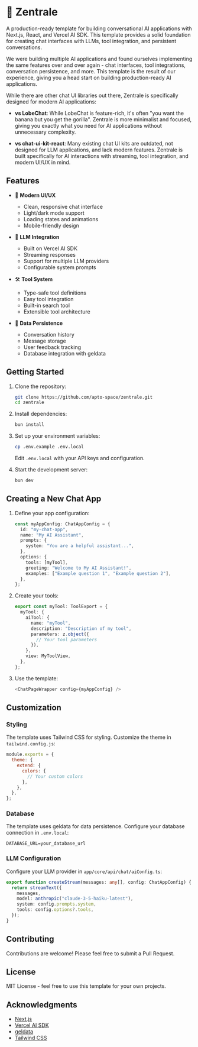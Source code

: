 # 📡 Zentrale

A production-ready template for building conversational AI applications with Next.js, React, and Vercel AI SDK. This template provides a solid foundation for creating chat interfaces with LLMs, tool integration, and persistent conversations.

We were building multiple AI applications and found ourselves implementing the same features over and over again - chat interfaces, tool integrations, conversation persistence, and more. This template is the result of our experience, giving you a head start on building production-ready AI applications.

While there are other chat UI libraries out there, Zentrale is specifically designed for modern AI applications:

- **vs LobeChat**: While LobeChat is feature-rich, it's often "you want the banana but you get the gorilla". Zentrale is more minimalist and focused, giving you exactly what you need for AI applications without unnecessary complexity.

- **vs chat-ui-kit-react**: Many existing chat UI kits are outdated, not designed for LLM applications, and lack modern features. Zentrale is built specifically for AI interactions with streaming, tool integration, and modern UI/UX in mind.

## Features

- 🎨 **Modern UI/UX**
  - Clean, responsive chat interface
  - Light/dark mode support
  - Loading states and animations
  - Mobile-friendly design

- 🤖 **LLM Integration**
  - Built on Vercel AI SDK
  - Streaming responses
  - Support for multiple LLM providers
  - Configurable system prompts

- 🛠️ **Tool System**
  - Type-safe tool definitions
  - Easy tool integration
  - Built-in search tool
  - Extensible tool architecture

- 💾 **Data Persistence**
  - Conversation history
  - Message storage
  - User feedback tracking
  - Database integration with geldata

## Getting Started

1. Clone the repository:
   ```bash
   git clone https://github.com/apto-space/zentrale.git
   cd zentrale
   ```

2. Install dependencies:
   ```bash
   bun install
   ```

3. Set up your environment variables:
   ```bash
   cp .env.example .env.local
   ```
   Edit `.env.local` with your API keys and configuration.

4. Start the development server:
   ```bash
   bun dev
   ```

## Creating a New Chat App

1. Define your app configuration:
   ```typescript
   const myAppConfig: ChatAppConfig = {
     id: "my-chat-app",
     name: "My AI Assistant",
     prompts: {
       system: "You are a helpful assistant...",
     },
     options: {
       tools: [myTool],
       greeting: "Welcome to My AI Assistant!",
       examples: ["Example question 1", "Example question 2"],
     },
   };
   ```

2. Create your tools:
   ```typescript
   export const myTool: ToolExport = {
     myTool: {
       aiTool: {
         name: "myTool",
         description: "Description of my tool",
         parameters: z.object({
           // Your tool parameters
         }),
       },
       view: MyToolView,
     },
   };
   ```

3. Use the template:
   ```typescript
   <ChatPageWrapper config={myAppConfig} />
   ```

## Customization

### Styling
The template uses Tailwind CSS for styling. Customize the theme in `tailwind.config.js`:
```javascript
module.exports = {
  theme: {
    extend: {
      colors: {
        // Your custom colors
      },
    },
  },
};
```

### Database
The template uses geldata for data persistence. Configure your database connection in `.env.local`:
```
DATABASE_URL=your_database_url
```

### LLM Configuration
Configure your LLM provider in `app/core/api/chat/aiConfig.ts`:
```typescript
export function createStream(messages: any[], config: ChatAppConfig) {
  return streamText({
    messages,
    model: anthropic("claude-3-5-haiku-latest"),
    system: config.prompts.system,
    tools: config.options?.tools,
  });
}
```

## Contributing

Contributions are welcome! Please feel free to submit a Pull Request.

## License

MIT License - feel free to use this template for your own projects.

## Acknowledgments

- [Next.js](https://nextjs.org/)
- [Vercel AI SDK](https://sdk.vercel.ai/)
- [geldata](https://geldata.com)
- [Tailwind CSS](https://tailwindcss.com/)
